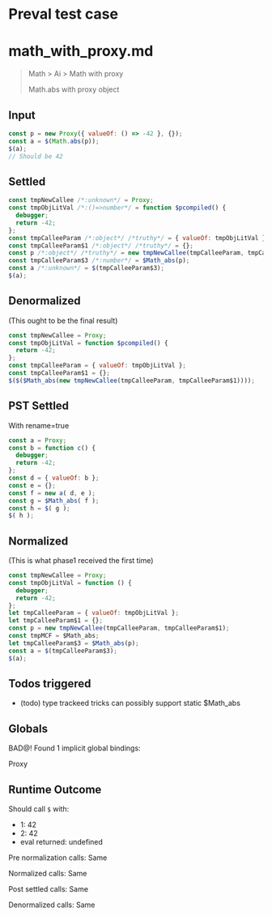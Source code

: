 # Preval test case

# math_with_proxy.md

> Math > Ai > Math with proxy
>
> Math.abs with proxy object

## Input

`````js filename=intro
const p = new Proxy({ valueOf: () => -42 }, {});
const a = $(Math.abs(p));
$(a);
// Should be 42
`````


## Settled


`````js filename=intro
const tmpNewCallee /*:unknown*/ = Proxy;
const tmpObjLitVal /*:()=>number*/ = function $pcompiled() {
  debugger;
  return -42;
};
const tmpCalleeParam /*:object*/ /*truthy*/ = { valueOf: tmpObjLitVal };
const tmpCalleeParam$1 /*:object*/ /*truthy*/ = {};
const p /*:object*/ /*truthy*/ = new tmpNewCallee(tmpCalleeParam, tmpCalleeParam$1);
const tmpCalleeParam$3 /*:number*/ = $Math_abs(p);
const a /*:unknown*/ = $(tmpCalleeParam$3);
$(a);
`````


## Denormalized
(This ought to be the final result)

`````js filename=intro
const tmpNewCallee = Proxy;
const tmpObjLitVal = function $pcompiled() {
  return -42;
};
const tmpCalleeParam = { valueOf: tmpObjLitVal };
const tmpCalleeParam$1 = {};
$($($Math_abs(new tmpNewCallee(tmpCalleeParam, tmpCalleeParam$1))));
`````


## PST Settled
With rename=true

`````js filename=intro
const a = Proxy;
const b = function c() {
  debugger;
  return -42;
};
const d = { valueOf: b };
const e = {};
const f = new a( d, e );
const g = $Math_abs( f );
const h = $( g );
$( h );
`````


## Normalized
(This is what phase1 received the first time)

`````js filename=intro
const tmpNewCallee = Proxy;
const tmpObjLitVal = function () {
  debugger;
  return -42;
};
let tmpCalleeParam = { valueOf: tmpObjLitVal };
let tmpCalleeParam$1 = {};
const p = new tmpNewCallee(tmpCalleeParam, tmpCalleeParam$1);
const tmpMCF = $Math_abs;
let tmpCalleeParam$3 = $Math_abs(p);
const a = $(tmpCalleeParam$3);
$(a);
`````


## Todos triggered


- (todo) type trackeed tricks can possibly support static $Math_abs


## Globals


BAD@! Found 1 implicit global bindings:

Proxy


## Runtime Outcome


Should call `$` with:
 - 1: 42
 - 2: 42
 - eval returned: undefined

Pre normalization calls: Same

Normalized calls: Same

Post settled calls: Same

Denormalized calls: Same
